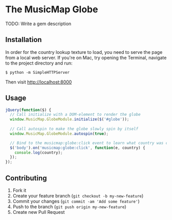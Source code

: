 # The MusicMap Globe

TODO: Write a gem description

## Installation

In order for the country lookup texture to load, you need to serve the page from a local web server. If you're on Mac, try opening the Terminal, navigate to the project directory and run:

```
$ python -m SimpleHTTPServer
```

Then visit [http://localhost:8000](http://localhost:8000)

## Usage

```javascript
jQuery(function($) {
  // Call initialize with a DOM-element to render the globe
  window.MusicMap.GlobeModule.initialize($('#globe'));
  
  // Call autospin to make the globe slowly spin by itself
  window.MusicMap.GlobeModule.autospin(true);

  // Bind to the musicmap:globe:click event to learn what country was clicked
  $('body').on('musicmap:globe:click', function(e, country) {
    console.log(country);
  });
});
```

## Contributing

1. Fork it
2. Create your feature branch (`git checkout -b my-new-feature`)
3. Commit your changes (`git commit -am 'Add some feature'`)
4. Push to the branch (`git push origin my-new-feature`)
5. Create new Pull Request

